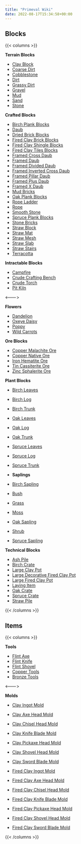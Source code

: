 ```yaml
---
title: "Primeval Wiki"
date: 2022-08-17T15:34:58+00:00
---
```


## Blocks

{{< columns >}}

**Terrain Blocks**

- [Clay Block](/wiki/primeval/blocks/clay_block)
- [Coarse Dirt](/wiki/primeval/blocks/)
- [Cobblestone](/wiki/primeval/blocks/)
- [Dirt](/wiki/primeval/blocks/)
- [Grassy Dirt](/wiki/primeval/blocks/)
- [Gravel](/wiki/primeval/blocks/)
- [Mud](/wiki/primeval/blocks/)
- [Sand](/wiki/primeval/blocks/)
- [Stone](/wiki/primeval/blocks/)

**Crafted Blocks**
- [Birch Plank Blocks](/wiki/primeval/blocks/)
- [Daub](/wiki/primeval/blocks/)
- [Dried Brick Blocks](/wiki/primeval/blocks/)
- [Fired Clay Brick Blocks](/wiki/primeval/blocks/)
- [Fired Clay Shingle Blocks](/wiki/primeval/blocks/)
- [Fired Clay Tiles Blocks](/wiki/primeval/blocks/)
- [Framed Cross Daub](/wiki/primeval/blocks/)
- [Framed Daub](/wiki/primeval/blocks/)
- [Framed Divided Daub](/wiki/primeval/blocks/)
- [Framed Inverted Cross Daub](/wiki/primeval/blocks/)
- [Framed Pillar Daub](/wiki/primeval/blocks/)
- [Framed Plus Daub](/wiki/primeval/blocks/)
- [Framed X Daub](/wiki/primeval/blocks/)
- [Mud Bricks](/wiki/primeval/blocks/)
- [Oak Plank Blocks](/wiki/primeval/blocks/)
- [Rope Ladder](/wiki/primeval/blocks/)
- [Rope](/wiki/primeval/blocks/)
- [Smooth Stone](/wiki/primeval/blocks/)
- [Spruce Plank Blocks](/wiki/primeval/blocks/)
- [Stone Bricks](/wiki/primeval/blocks/)
- [Straw Block](/wiki/primeval/blocks/)
- [Straw Mat](/wiki/primeval/blocks/)
- [Straw Mesh](/wiki/primeval/blocks/)
- [Straw Slab](/wiki/primeval/blocks/)
- [Straw Stairs](/wiki/primeval/blocks/)
- [Terracotta](/wiki/primeval/blocks/)

**Intractable Blocks**
- [Campfire](/wiki/primeval/blocks/)
- [Crude Crafting Bench](/wiki/primeval/blocks/)
- [Crude Torch](/wiki/primeval/blocks/)
- [Pit Kiln](/wiki/primeval/blocks/)

<--->

**Flowers**
- [Dandelion](/wiki/primeval/blocks/)
- [Oxeye Daisy](/wiki/primeval/blocks/)
- [Poppy](/wiki/primeval/blocks/)
- [Wild Carrots](/wiki/primeval/blocks/)

**Ore Blocks**
- [Copper Malachite Ore](/wiki/primeval/blocks/)
- [Copper Native Ore](/wiki/primeval/blocks/)
- [Iron Hematite Ore](/wiki/primeval/blocks/)
- [Tin Cassiterite Ore](/wiki/primeval/blocks/)
- [Zinc Sphalerite Ore](/wiki/primeval/blocks/)

**Plant Blocks**
- [Birch Leaves](/wiki/primeval/blocks/)
- [Birch Log](/wiki/primeval/blocks/)
- [Birch Trunk](/wiki/primeval/blocks/)
- [Oak Leaves](/wiki/primeval/blocks/)
- [Oak Log](/wiki/primeval/blocks/)
- [Oak Trunk](/wiki/primeval/blocks/)
- [Spruce Leaves](/wiki/primeval/blocks/)
- [Spruce Log](/wiki/primeval/blocks/)
- [Spruce Trunk](/wiki/primeval/blocks/)

- **Saplings**
- [Birch Sapling](/wiki/primeval/blocks/)
- [Bush](/wiki/primeval/blocks/)
- [Grass](/wiki/primeval/blocks/)
- [Moss](/wiki/primeval/blocks/)
- [Oak Sapling](/wiki/primeval/blocks/)
- [Shrub](/wiki/primeval/blocks/)
- [Spruce Sapling](/wiki/primeval/blocks/)

**Technical Blocks**
- [Ash Pile](/wiki/primeval/blocks/)
- [Birch Crate](/wiki/primeval/blocks/)
- [Large Clay Pot](/wiki/primeval/blocks/)
- [Large Decorative Fired Clay Pot](/wiki/primeval/blocks/)
- [Large Fired Clay Pot](/wiki/primeval/blocks/)
- [Laying Item](/wiki/primeval/blocks/)
- [Oak Crate](/wiki/primeval/blocks/)
- [Spruce Crate](/wiki/primeval/blocks/)
- [Straw Pile](/wiki/primeval/blocks/)

{{< /columns >}}

## Items

{{< columns >}}

**Tools**

- [Flint Axe](/wiki/primeval/items/)
- [Flint Knife](/wiki/primeval/items/)
- [Flint Shovel](/wiki/primeval/items/)
- [Copper Tools](/wiki/primeval/items/)
- [Bronze Tools](/wiki/primeval/items/)

<--->

**Molds**

- [Clay Ingot Mold](/wiki/primeval/items/)
- [Clay Axe Head Mold](/wiki/primeval/items/)
- [Clay Chisel Head Mold](/wiki/primeval/items/)
- [Clay Knife Blade Mold](/wiki/primeval/items/)
- [Clay Pickaxe Head Mold](/wiki/primeval/items/)
- [Clay Shovel Head Mold](/wiki/primeval/items/)
- [Clay Sword Blade Mold](/wiki/primeval/items/)

- [Fired Clay Ingot Mold](/wiki/primeval/items/)
- [Fired Clay Axe Head Mold](/wiki/primeval/items/)
- [Fired Clay Chisel Head Mold](/wiki/primeval/items/)
- [Fired Clay Knife Blade Mold](/wiki/primeval/items/)
- [Fired Clay Pickaxe Head Mold](/wiki/primeval/items/)
- [Fired Clay Shovel Head Mold](/wiki/primeval/items/)
- [Fired Clay Sword Blade Mold](/wiki/primeval/items/)

{{< /columns >}}